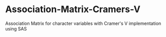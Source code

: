 # Association-Matrix-Cramers-V
Association Matrix for character variables with Cramer's V implementation using SAS
